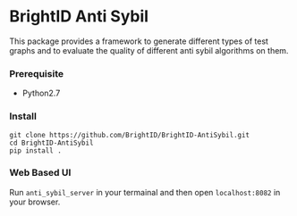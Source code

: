 # BrightID Anti Sybil

This package provides a framework to generate different types of test graphs and to evaluate the quality of different anti sybil algorithms on them.

### Prerequisite

- Python2.7

### Install

```
git clone https://github.com/BrightID/BrightID-AntiSybil.git
cd BrightID-AntiSybil
pip install .
```

### Web Based UI

Run `anti_sybil_server` in your termainal and then open `localhost:8082` in your browser.
